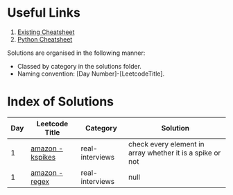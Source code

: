 # Useful Links

1. [Existing Cheatsheet](/cheatsheets/0-ExistingCheatsheet.md)
2. [Python Cheatsheet](/cheatsheets/0-PythonCheatsheet.md)

Solutions are organised in the following manner:

- Classed by category in the solutions folder.
- Naming convention: [Day Number]-[LeetcodeTitle].

# Index of Solutions

| Day | Leetcode Title                                                     | Category        | Solution                                                  |
| --- | ------------------------------------------------------------------ | --------------- | --------------------------------------------------------- |
| 1   | [amazon - kspikes](/solutions/real-interviews/1-amazon-kspikes.py) | real-interviews | check every element in array whether it is a spike or not |
| 1   | [amazon - regex](/solutions/real-interviews/1-amazon-regex.py)     | real-interviews | null                                                      |
